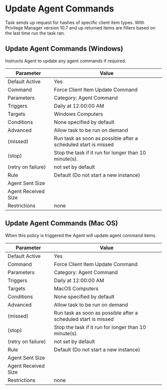 [title]: # (Update Agent Commands)
[tags]: # (task)
[priority]: # (5)
# Update Agent Commands

Task sends up request for hashes of specific client item types. With Privilege Manager version 10.7 and up returned items are filters based on the last time run the task ran.

## Update Agent Commands (Windows)

Instructs Agent to update any agent commands if required.

| Parameter | Value |
| ----- | ----- |
| Default Active | Yes |
| Command | Force Client Item Update Command |
| Parameters | Category: Agent Command |
| Triggers | Daily at 12:00:00 AM |
| Targets | Windows Computers |
| Conditions | None specified by default |
| Advanced | Allow task to be run on demand |
| (missed) | Run task as soon as possible after a scheduled start is missed |
| (stop) | Stop the task if it run for longer than 10 minute(s). |
| (retry on failure) | not set by default |
| Rule | Default (Do not start a new instance) |
| Agent Sent Size | |
| Agent Received Size | |
| Restrictions | none |

## Update Agent Commands (Mac OS)

When this policy is triggered the Agent will update agent command items.

| Parameter | Value |
| ----- | ----- |
| Default Active | Yes |
| Command | Force Client Item Update Command |
| Parameters | Category: Agent Command |
| Triggers | Daily at 12:00:00 AM |
| Targets | MacOS Computers |
| Conditions | None specified by default |
| Advanced | Allow task to be run on demand |
| (missed) | Run task as soon as possible after a scheduled start is missed |
| (stop) | Stop the task if it run for longer than 10 minute(s). |
| (retry on failure) | not set by default |
| Rule | Default (Do not start a new instance) |
| Agent Sent Size | |
| Agent Received Size | |
| Restrictions | none |
